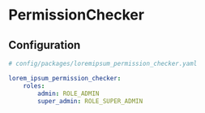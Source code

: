 # PermissionChecker

## Configuration

```yaml
# config/packages/loremipsum_permission_checker.yaml 

lorem_ipsum_permission_checker:
    roles:
        admin: ROLE_ADMIN
        super_admin: ROLE_SUPER_ADMIN
```
